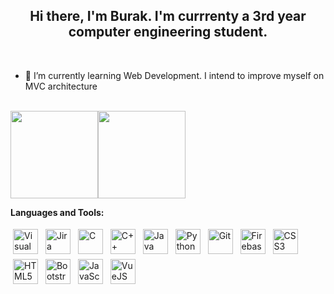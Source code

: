 <!-- Heading -->
<h2 align="center"> Hi there, I'm Burak. I'm currrenty a 3rd year computer engineering student.</h1></br>


<!-- Currently works -->

- 🔭 I’m currently learning Web Development. I intend to improve myself on MVC architecture </br> </br>

<!-- General Informations -->

<img height="140px" src="https://github-readme-stats.vercel.app/api?username=BurakYildrm&hide_title=true&hide_border=true&show_icons=true&include_all_commits=true&count_private=true&line_height=21&text_color=000&icon_color=000&bg_color=0,ea6161,ffc64d,fffc4d,52fa5a&theme=graywhite"/><img height="140px" src="https://github-readme-stats.vercel.app/api/top-langs/?username=BurakYildrm&hide=html&hide_title=true&hide_border=true&layout=compact&langs_count=8&text_color=000&icon_color=fff&bg_color=0,52fa5a,4dfcff,c64dff&theme=graywhite" />


<!-- Tools & Technologies -->

**Languages and Tools:**

<p>
<img src="https://cdn.jsdelivr.net/gh/devicons/devicon/icons/vscode/vscode-original.svg" height="40" style="vertical-align:down; margin:4px" alt="Visual Studio Code">
<img src="https://cdn.jsdelivr.net/gh/devicons/devicon/icons/jira/jira-original.svg" height="40" style="vertical-align:down; margin:4px" alt="Jira"/>
<img src="https://cdn.jsdelivr.net/gh/devicons/devicon/icons/c/c-original.svg" height="40" style="vertical-align:down; margin:4px" alt="C">
<img src="https://cdn.jsdelivr.net/gh/devicons/devicon/icons/cplusplus/cplusplus-original.svg" height="40" style="vertical-align:down; margin:4px" alt="C++">
<img src="https://cdn.jsdelivr.net/gh/devicons/devicon/icons/java/java-original.svg" height="40" style="vertical-align:down; margin:4px" alt="Java">
<img src="https://cdn.jsdelivr.net/gh/devicons/devicon/icons/python/python-original.svg" height="40" style="vertical-align:down; margin:4px" alt="Python">
<img src="https://cdn.jsdelivr.net/gh/devicons/devicon/icons/git/git-original.svg" height="40" style="vertical-align:down; margin:4px" alt="Git"/>
<img src="https://cdn.jsdelivr.net/gh/devicons/devicon/icons/firebase/firebase-plain.svg" height="40" style="vertical-align:down; margin:4px" alt="Firebase"/>
<img src="https://cdn.jsdelivr.net/gh/devicons/devicon/icons/css3/css3-original.svg" height="40" style="vertical-align:down; margin:4px" alt="CSS3"/>
<img src="https://cdn.jsdelivr.net/gh/devicons/devicon/icons/html5/html5-original.svg" height="40" style="vertical-align:down; margin:4px" alt="HTML5"/>
<img src="https://cdn.jsdelivr.net/gh/devicons/devicon/icons/bootstrap/bootstrap-plain.svg" height="40" style="vertical-align:down; margin:4px" alt="Bootstrap"/>
<img src="https://cdn.jsdelivr.net/gh/devicons/devicon/icons/javascript/javascript-original.svg" height="40" style="vertical-align:down; margin:4px" alt="JavaScript"/>
<img src="https://cdn.jsdelivr.net/gh/devicons/devicon/icons/vuejs/vuejs-original.svg" height="40" style="vertical-align:down; margin:4px" alt="VueJS"/>
</p>
